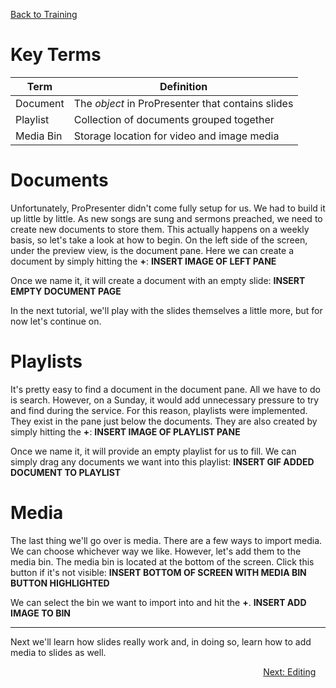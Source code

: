 <!-- TITLE: 201 - Creation -->
<!-- SUBTITLE: Here is where the creation juices shall begin to flow -->

[Back to Training](/media/training)
# Key Terms
| Term | Definition |
| --- | --- |
| Document | The _object_ in ProPresenter that contains slides |
| Playlist | Collection of documents grouped together |
| Media Bin | Storage location for video and image media |

# Documents
Unfortunately, ProPresenter didn't come fully setup for us. We had to build it up little by little. As new songs are sung and sermons preached, we need to create new documents to store them. This actually happens on a weekly basis, so let's take a look at how to begin. On the left side of the screen, under the preview view, is the document pane. Here we can create a document by simply hitting the **+**:
**INSERT IMAGE OF LEFT PANE**

Once we name it, it will create a document with an empty slide:
**INSERT EMPTY DOCUMENT PAGE**

In the next tutorial, we'll play with the slides themselves a little more, but for now let's continue on.
# Playlists
It's pretty easy to find a document in the document pane. All we have to do is search. However, on a Sunday, it would add unnecessary pressure to try and find during the service. For this reason, playlists were implemented. They exist in the pane just below the documents. They are also created by simply hitting the **+**:
**INSERT IMAGE OF PLAYLIST PANE**

Once we name it, it will provide an empty playlist for us to fill. We can simply drag any documents we want into this playlist:
**INSERT GIF ADDED DOCUMENT TO PLAYLIST**

# Media
The last thing we'll go over is media. There are a few ways to import media. We can choose whichever way we like. However, let's add them to the media bin. The media bin is located at the bottom of the screen. Click this button if it's not visible:
**INSERT BOTTOM OF SCREEN WITH MEDIA BIN BUTTON HIGHLIGHTED**

We can select the bin we want to import into and hit the **+**.
**INSERT ADD IMAGE TO BIN**

---

Next we'll learn how slides really work and, in doing so, learn how to add media to slides as well.

<div style="text-align:right"><a href="/media/training-pages/202">Next: Editing</a>&nbsp;&nbsp;&nbsp;&nbsp;</div>